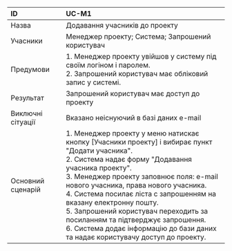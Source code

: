| ID  | UC-M1  |
|:---|:---|
|Назва   | Додавання учасників до проекту |
|Учасники   |Менеджер проекту; Система; Запрошений користувач |
|Предумови  | 1. Менеджер проекту увійшов у систему під своїм логіном і паролем.<br>2. Запрошений користувач має обліковий запис у системі. |
|Результат| Запрошений користувач має доступ до проекту |
|Виключні сітуації| Вказано неіснуючий в базі даних e-mail|
|Основний сценарій| 1. Менеджер проекту у меню натискає кнопку [Учасники проекту] і вибирає пункт "Додати учасника".<br>2. Система надає форму "Додавання учасника проекту".<br>3. Менеджер проекту заповнює поля: e-mail нового учасника, права нового учасника.<br>4. Система посилає ліста с запрошенням на вказану електронну пошту.<br>5. Запрошений користувач переходить за посиланням та підтверджує запрошення.<br>6. Система додає інформацію до бази даних та надає користувачу доступ до проекту.
